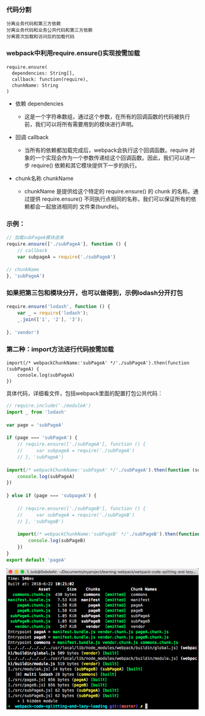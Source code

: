 ### 代码分割

```
分离业务代码和第三方依赖
分离业务代码和业务公共代码和第三方依赖
分离首次加载和访问后的加载代码
```


### webpack中利用require.ensure()实现按需加载

```
require.ensure(
  dependencies: String[],
  callback: function(require),
  chunkName: String
)
```

- 依赖 dependencies
    - 这是一个字符串数组，通过这个参数，在所有的回调函数的代码被执行前，我们可以将所有需要用到的模块进行声明。

- 回调 callback
    - 当所有的依赖都加载完成后，webpack会执行这个回调函数。require 对象的一个实现会作为一个参数传递给这个回调函数。因此，我们可以进一步 require() 依赖和其它模块提供下一步的执行。

- chunk名称 chunkName
    - chunkName 是提供给这个特定的 require.ensure() 的 chunk 的名称。通过提供 require.ensure() 不同执行点相同的名称，我们可以保证所有的依赖都会一起放进相同的 文件束(bundle)。


### 示例：

```js
// 加载subPageA模块进来
require.ensure(['./subPageA'], function () {
    // callback
    var subpageA = require('./subPageA')

// chunkName
}, 'subPageA')
```

### 如果把第三包和模块分开，也可以做得到，示例lodash分开打包

```js
require.ensure('lodash', function () {
    var _ = require('lodash');
    _.join(['1', '2'], '3');

}, 'vendor')
```

### 第二种：import方法进行代码按需加载

```
import(/* webpackChunkName:'subPageA' */'./subPageA').then(function (subPageA) {
    console.log(subPageA)
})
```


具体代码，详细看文件，包括webpack里面的配置打包公共代码：

```js
// require.include('./moduleA')
import _ from 'lodash'

var page = 'subPageA'

if (page === 'subPageA') {
    // require.ensure(['./subPageA'], function () {
    //     var subpageA = require('./subPageA')
    // }, 'subPageA')

import(/* webpackChunkName:'subPageA' */'./subPageA').then(function (subPageA) {
    console.log(subPageA)
})

} else if (page === 'subpageA') {

    // require.ensure(['./subPageB'], function () {
    //     var subPageA = require('./subPageB')
    // }, 'subPageB')

    import(/* webpackChunkName:'subPageB' */'./subPageB').then(function (subPageB) {
        console.log(subPageB)
    })
}
export default 'pageA'
```
![image](./webpack-code-splitting-and-lazy-loading.png)